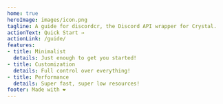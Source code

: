 ```yaml
---
home: true
heroImage: images/icon.png
tagline: A guide for discordcr, the Discord API wrapper for Crystal.
actionText: Quick Start →
actionLink: /guide/
features:
- title: Minimalist
  details: Just enough to get you started!
- title: Customization
  details: Full control over everything!
- title: Performance
  details: Super fast, super low resources!
footer: Made with ❤️
---
```

